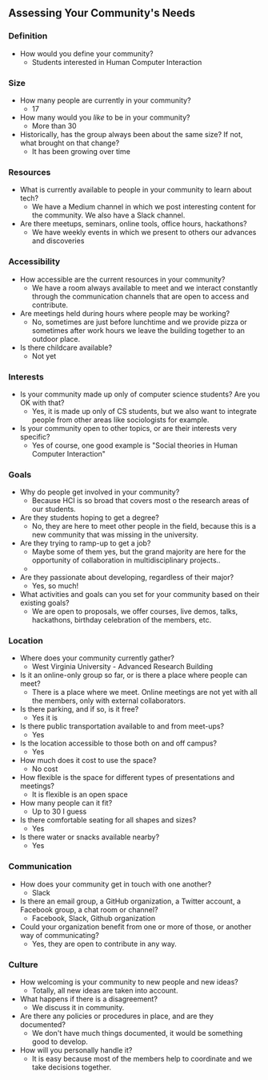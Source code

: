 ## Assessing Your Community's Needs

### Definition
 - How would you define your community?
	 - Students interested in Human Computer Interaction 

### Size
- How many people are currently in your community?
	- 17
- How many would you _like_ to be in your community?
	- More than 30
- Historically, has the group always been about the same size? If not, what brought on that change?
	- It has been growing over time

### Resources
- What is currently available to people in your community to learn about tech?
	- We have a Medium channel in which we post interesting content for the community. We also have a Slack channel.
- Are there meetups, seminars, online tools, office hours, hackathons?
	- We have weekly events in which we present to others our advances and discoveries

### Accessibility
- How accessible are the current resources in your community?
	- We have a room always available to meet and we interact constantly through the communication channels that are open to access and contribute.
- Are meetings held during hours where people may be working?
	- No, sometimes are just before lunchtime and we provide pizza or sometimes after work hours we leave the building together to an outdoor place.
- Is there childcare available?
	- Not yet

### Interests
- Is your community made up only of computer science students? Are you OK with that?
	- Yes, it is made up only of CS students, but we also want to integrate people from other areas like sociologists for example.
- Is your community open to other topics, or are their interests very specific?
	- Yes of course, one good example is "Social theories in Human Computer Interaction"

### Goals
- Why do people get involved in your community?
	- Because HCI is so broad that covers most o the research areas of our students.
- Are they students hoping to get a degree?
	- No, they are here to meet other people in the field, because this is a new community that was missing in the university.
- Are they trying to ramp-up to get a job?
	- Maybe some of them yes, but the grand majority are here for the opportunity of collaboration in multidisciplinary projects..
	- 
- Are they passionate about developing, regardless of their major?
	- Yes, so much!
- What activities and goals can you set for your community based on their existing goals?
	- We are open to proposals, we offer courses, live demos, talks, hackathons, birthday celebration of the members, etc.

### Location
- Where does your community currently gather?
	- West Virginia University - Advanced Research Building
- Is it an online-only group so far, or is there a place where people can meet?
	- There is a place where we meet. Online meetings are not yet with all the members, only with external collaborators.
- Is there parking, and if so, is it free?
	- Yes it is
- Is there public transportation available to and from meet-ups?
	- Yes
- Is the location accessible to those both on and off campus?
	- Yes
- How much does it cost to use the space?
	- No cost
- How flexible is the space for different types of presentations and meetings?
	- It is flexible is an open space
- How many people can it fit?
	- Up to 30 I guess
- Is there comfortable seating for all shapes and sizes?
	- Yes
- Is there water or snacks available nearby?
	- Yes

### Communication
- How does your community get in touch with one another?
	- Slack
- Is there an email group, a GitHub organization, a Twitter account, a Facebook group, a chat room or channel?
	- Facebook, Slack, Github organization
- Could your organization benefit from one or more of those, or another way of communicating?
	- Yes, they are open to contribute in any way.

### Culture
- How welcoming is your community to new people and new ideas?
	- Totally, all new ideas are taken into account.
- What happens if there is a disagreement?
	- We discuss it in community.
- Are there any policies or procedures in place, and are they documented?
	- We don't have much things documented, it would be something good to develop.
- How will you personally handle it?
	- It is easy because most of the members help to coordinate and we take decisions together.
